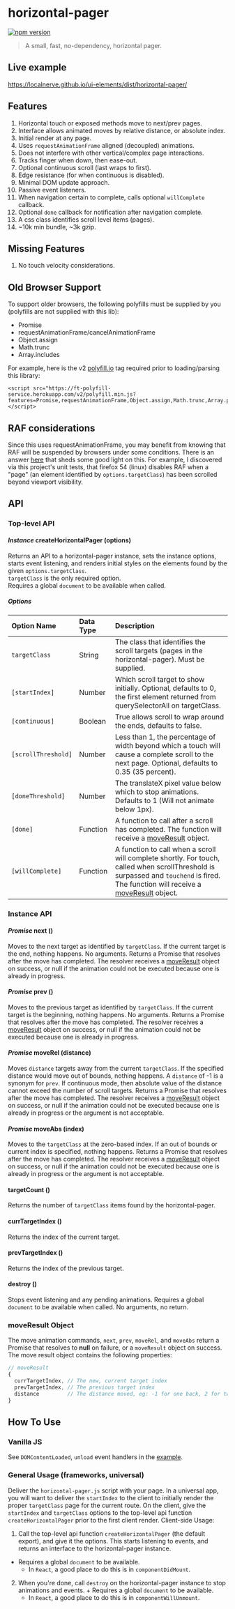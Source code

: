 # horizontal-pager
[![npm version](https://badge.fury.io/js/horizontal-pager.svg)](http://badge.fury.io/js/horizontal-pager)

> A small, fast, no-dependency, horizontal pager.

## Live example
  https://localnerve.github.io/ui-elements/dist/horizontal-pager/

## Features
  1.  Horizontal touch or exposed methods move to next/prev pages.
  2.  Interface allows animated moves by relative distance, or absolute index.
  3.  Initial render at any page.
  4.  Uses `requestAnimationFrame` aligned (decoupled) animations.
  5.  Does not interfere with other vertical/complex page interactions.
  6.  Tracks finger when down, then ease-out.
  7.  Optional continuous scroll (last wraps to first).
  8.  Edge resistance (for when continuous is disabled).
  9.  Minimal DOM update approach.
  10. Passive event listeners.
  11. When navigation certain to complete, calls optional `willComplete` callback.
  12. Optional `done` callback for notification after navigation complete.
  13. A css class identifies scroll level items (pages).
  14. ~10k min bundle, ~3k gzip.

## Missing Features
  1.  No touch velocity considerations.

## Old Browser Support
To support older browsers, the following polyfills must be supplied by you (polyfills are not supplied with this lib):
* Promise
* requestAnimationFrame/cancelAnimationFrame
* Object.assign
* Math.trunc
* Array.includes  

For example, here is the v2 [polyfill.io](https://polyfill.io/v2/docs/) tag required prior to loading/parsing this library:
```
<script src="https://ft-polyfill-service.herokuapp.com/v2/polyfill.min.js?features=Promise,requestAnimationFrame,Object.assign,Math.trunc,Array.prototype.includes"></script>
```

## RAF considerations
Since this uses requestAnimationFrame, you may benefit from knowing that RAF will be suspended by browsers under some conditions. There is an answer [here](http://stackoverflow.com/questions/15871942/how-do-browsers-pause-change-javascript-when-tab-or-window-is-not-active) that sheds some good light on this. For example, I discovered via this project's unit tests, that firefox 54 (linux) disables RAF when a "page" (an element identified by `options.targetClass`) has been scrolled beyond viewport visibility.

## API
### Top-level API
#### *Instance* createHorizontalPager (options)
Returns an API to a horizontal-pager instance, sets the instance options, starts event listening, and renders initial styles on the elements found by the given `options.targetClass`.  
`targetClass` is the only required option.  
Requires a global `document` to be available when called.

##### Options
| Option Name | Data Type | Description |
| :--- | :--- | :--- |
| `targetClass` | String | The class that identifies the scroll targets (pages in the horizontal-pager). Must be supplied. |
| `[startIndex]` | Number | Which scroll target to show initially. Optional, defaults to 0, the first element returned from querySelectorAll on targetClass. |
| `[continuous]` | Boolean | True allows scroll to wrap around the ends, defaults to false. |
| `[scrollThreshold]` | Number | Less than 1, the percentage of width beyond which a touch will cause a complete scroll to the next page. Optional, defaults to 0.35 (35 percent). |
| `[doneThreshold]` | Number | The translateX pixel value below which to stop animations. Defaults to 1 (Will not animate below 1px). |
| `[done]` | Function | A function to call after a scroll has completed. The function will receive a [moveResult](#moveresult-object) object. |
| `[willComplete]` | Function | A function to call when a scroll will complete shortly. For touch, called when scrollThreshold is surpassed and `touchend` is fired. The function will receive a [moveResult](#moveresult-object) object. |

### Instance API

#### *Promise* next ()
Moves to the next target as identified by `targetClass`. If the current target is the end, nothing happens. No arguments. Returns a Promise that resolves after the move has completed. The resolver receives a [moveResult](#moveresult-object) object on success, or null if the animation could not be executed because one is already in progress.

#### *Promise* prev ()
Moves to the previous target as identified by `targetClass`. If the current target is the beginning, nothing happens. No arguments. Returns a Promise that resolves after the move has completed. The resolver receives a [moveResult](#moveresult-object) object on success, or null if the animation could not be executed because one is already in progress.

#### *Promise* moveRel (distance)
Moves `distance` targets away from the current `targetClass`. If the specified distance would move out of bounds, nothing happens. A `distance` of -1 is a synonym for `prev`. If continuous mode, then absolute value of the distance cannot exceed the number of scroll targets. Returns a Promise that resolves after the move has completed. The resolver receives a [moveResult](#moveresult-object) object on success, or null if the animation could not be executed because one is already in progress or the argument is not acceptable.

#### *Promise* moveAbs (index)
Moves to the `targetClass` at the zero-based index. If an out of bounds or current index is specified, nothing happens. Returns a Promise that resolves after the move has completed. The resolver receives a [moveResult](#moveresult-object) object on success, or null if the animation could not be executed because one is already in progress or the argument is not acceptable.

#### targetCount ()
Returns the number of `targetClass` items found by the horizontal-pager.

#### currTargetIndex ()
Returns the index of the current target.

#### prevTargetIndex ()
Returns the index of the previous target.

#### destroy ()
Stops event listening and any pending animations. Requires a global `document` to be available when called. No arguments, no return.

### moveResult Object
The move animation commands, `next`, `prev`, `moveRel`, and `moveAbs` return a Promise that resolves to **null** on failure, or a `moveResult` object on success. The move result object contains the following properties:
```javascript
// moveResult
{
  currTargetIndex, // The new, current target index
  prevTargetIndex, // The previous target index
  distance         // The distance moved, eg: -1 for one back, 2 for two forward
}
```

## How To Use
### Vanilla JS
See `DOMContentLoaded`, `unload` event handlers in the [example](index.js).

### General Usage (frameworks, universal)
Deliver the `horizontal-pager.js` script with your page. In a universal app, you will want to deliver the `startIndex` to the client to initially render the proper `targetClass` page for the current route. On the client, give the `startIndex` and `targetClass` options to the top-level api function `createHorizontalPager` prior to the first client render.
Client-side Usage:
  1.  Call the top-level api function `createHorizontalPager` (the default export), and give it the options. This starts listening to events, and returns an interface to the horizontal-pager instance.
  + Requires a global `document` to be available.
    + In `React`, a good place to do this is in `componentDidMount`.
  2.  When you're done, call `destroy` on the horizontal-pager instance to stop animations and events.
    + Requires a global `document` to be available.
      + In `React`, a good place to do this is in `componentWillUnmount`.
